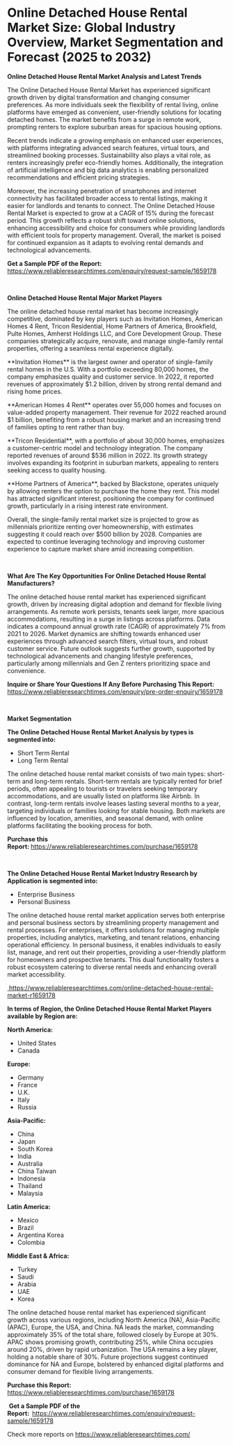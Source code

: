 <p><h1>Online Detached House Rental Market Size: Global Industry Overview, Market Segmentation and Forecast (2025 to 2032)</h1></p><p><strong>Online Detached House Rental Market Analysis and Latest Trends</strong></p>
<p><p>The Online Detached House Rental Market has experienced significant growth driven by digital transformation and changing consumer preferences. As more individuals seek the flexibility of rental living, online platforms have emerged as convenient, user-friendly solutions for locating detached homes. The market benefits from a surge in remote work, prompting renters to explore suburban areas for spacious housing options.</p><p>Recent trends indicate a growing emphasis on enhanced user experiences, with platforms integrating advanced search features, virtual tours, and streamlined booking processes. Sustainability also plays a vital role, as renters increasingly prefer eco-friendly homes. Additionally, the integration of artificial intelligence and big data analytics is enabling personalized recommendations and efficient pricing strategies.</p><p>Moreover, the increasing penetration of smartphones and internet connectivity has facilitated broader access to rental listings, making it easier for landlords and tenants to connect. The Online Detached House Rental Market is expected to grow at a CAGR of 15% during the forecast period. This growth reflects a robust shift toward online solutions, enhancing accessibility and choice for consumers while providing landlords with efficient tools for property management. Overall, the market is poised for continued expansion as it adapts to evolving rental demands and technological advancements.</p></p>
<p><strong>Get a Sample PDF of the Report:&nbsp;</strong> <a href="https://www.reliableresearchtimes.com/enquiry/request-sample/1659178?utm_campaign=3504&utm_medium=2&utm_source=Github&utm_content=ia&utm_term=23032025&utm_id=online-detached-house-rental">https://www.reliableresearchtimes.com/enquiry/request-sample/1659178</a></p>
<p>&nbsp;</p>
<p><strong>Online Detached House Rental Major Market Players</strong></p>
<p><p>The online detached house rental market has become increasingly competitive, dominated by key players such as Invitation Homes, American Homes 4 Rent, Tricon Residential, Home Partners of America, Brookfield, Pulte Homes, Amherst Holdings LLC, and Core Development Group. These companies strategically acquire, renovate, and manage single-family rental properties, offering a seamless rental experience digitally.</p><p>**Invitation Homes** is the largest owner and operator of single-family rental homes in the U.S. With a portfolio exceeding 80,000 homes, the company emphasizes quality and customer service. In 2022, it reported revenues of approximately $1.2 billion, driven by strong rental demand and rising home prices.</p><p>**American Homes 4 Rent** operates over 55,000 homes and focuses on value-added property management. Their revenue for 2022 reached around $1 billion, benefiting from a robust housing market and an increasing trend of families opting to rent rather than buy.</p><p>**Tricon Residential**, with a portfolio of about 30,000 homes, emphasizes a customer-centric model and technology integration. The company reported revenues of around $536 million in 2022. Its growth strategy involves expanding its footprint in suburban markets, appealing to renters seeking access to quality housing.</p><p>**Home Partners of America**, backed by Blackstone, operates uniquely by allowing renters the option to purchase the home they rent. This model has attracted significant interest, positioning the company for continued growth, particularly in a rising interest rate environment.</p><p>Overall, the single-family rental market size is projected to grow as millennials prioritize renting over homeownership, with estimates suggesting it could reach over $500 billion by 2028. Companies are expected to continue leveraging technology and improving customer experience to capture market share amid increasing competition.</p></p>
<p>&nbsp;</p>
<p><strong>What Are The Key Opportunities For Online Detached House Rental Manufacturers?</strong></p>
<p><p>The online detached house rental market has experienced significant growth, driven by increasing digital adoption and demand for flexible living arrangements. As remote work persists, tenants seek larger, more spacious accommodations, resulting in a surge in listings across platforms. Data indicates a compound annual growth rate (CAGR) of approximately 7% from 2021 to 2026. Market dynamics are shifting towards enhanced user experiences through advanced search filters, virtual tours, and robust customer service. Future outlook suggests further growth, supported by technological advancements and changing lifestyle preferences, particularly among millennials and Gen Z renters prioritizing space and convenience.</p></p>
<p><strong>Inquire or Share Your Questions If Any Before Purchasing This Report:</strong> <a href="https://www.reliableresearchtimes.com/enquiry/pre-order-enquiry/1659178?utm_campaign=3504&utm_medium=2&utm_source=Github&utm_content=ia&utm_term=23032025&utm_id=online-detached-house-rental">https://www.reliableresearchtimes.com/enquiry/pre-order-enquiry/1659178</a></p>
<p>&nbsp;</p>
<p><strong>Market Segmentation</strong></p>
<p><strong>The Online Detached House Rental Market Analysis by types is segmented into:</strong></p>
<p><ul><li>Short Term Rental</li><li>Long Term Rental</li></ul></p>
<p><p>The online detached house rental market consists of two main types: short-term and long-term rentals. Short-term rentals are typically rented for brief periods, often appealing to tourists or travelers seeking temporary accommodations, and are usually listed on platforms like Airbnb. In contrast, long-term rentals involve leases lasting several months to a year, targeting individuals or families looking for stable housing. Both markets are influenced by location, amenities, and seasonal demand, with online platforms facilitating the booking process for both.</p></p>
<p><strong>Purchase this Report:&nbsp;</strong><a href="https://www.reliableresearchtimes.com/purchase/1659178?utm_campaign=3504&utm_medium=2&utm_source=Github&utm_content=ia&utm_term=23032025&utm_id=online-detached-house-rental">https://www.reliableresearchtimes.com/purchase/1659178</a></p>
<p>&nbsp;</p>
<p><strong>The Online Detached House Rental Market Industry Research by Application is segmented into:</strong></p>
<p><ul><li>Enterprise Business</li><li>Personal Business</li></ul></p>
<p><p>The online detached house rental market application serves both enterprise and personal business sectors by streamlining property management and rental processes. For enterprises, it offers solutions for managing multiple properties, including analytics, marketing, and tenant relations, enhancing operational efficiency. In personal business, it enables individuals to easily list, manage, and rent out their properties, providing a user-friendly platform for homeowners and prospective tenants. This dual functionality fosters a robust ecosystem catering to diverse rental needs and enhancing overall market accessibility.</p></p>
<p><a href="https://www.reliableresearchtimes.com/online-detached-house-rental-market-r1659178?utm_campaign=3504&utm_medium=2&utm_source=Github&utm_content=ia&utm_term=23032025&utm_id=online-detached-house-rental">&nbsp;https://www.reliableresearchtimes.com/online-detached-house-rental-market-r1659178</a></p>
<p><strong>In terms of Region, the Online Detached House Rental Market Players available by Region are:</strong></p>
<p>
    <p> <strong> North America: </strong>
        <ul>
            <li>United States</li>
            <li>Canada</li>
        </ul>
        </p> 
    <p> <strong> Europe: </strong>
        <ul>
            <li>Germany</li>
            <li>France</li>
            <li>U.K.</li>
            <li>Italy</li>
            <li>Russia</li>
        </ul>
        </p> 
    <p> <strong> Asia-Pacific: </strong>
        <ul>
            <li>China</li>
            <li>Japan</li>
            <li>South Korea</li>
            <li>India</li>
            <li>Australia</li>
            <li>China Taiwan</li>
            <li>Indonesia</li>
            <li>Thailand</li>
            <li>Malaysia</li>
        </ul>
        </p> 
    <p> <strong> Latin America: </strong>
        <ul>
            <li>Mexico</li>
            <li>Brazil</li>
            <li>Argentina Korea</li>
            <li>Colombia</li>
        </ul>
        </p> 
    <p> <strong> Middle East & Africa: </strong>
        <ul>
            <li>Turkey</li>
            <li>Saudi</li>
            <li>Arabia</li>
            <li>UAE</li>
            <li>Korea</li>
        </ul>
    </p>
    </p>
<p><p>The online detached house rental market has experienced significant growth across various regions, including North America (NA), Asia-Pacific (APAC), Europe, the USA, and China. NA leads the market, commanding approximately 35% of the total share, followed closely by Europe at 30%. APAC shows promising growth, contributing 25%, while China occupies around 20%, driven by rapid urbanization. The USA remains a key player, holding a notable share of 30%. Future projections suggest continued dominance for NA and Europe, bolstered by enhanced digital platforms and consumer demand for flexible living arrangements.</p></p>
<p><strong>Purchase this Report: </strong><a href="https://www.reliableresearchtimes.com/purchase/1659178?utm_campaign=3504&utm_medium=2&utm_source=Github&utm_content=ia&utm_term=23032025&utm_id=online-detached-house-rental">https://www.reliableresearchtimes.com/purchase/1659178</a></p>
<p>&nbsp;<strong>Get a Sample PDF of the Report:&nbsp;&nbsp;</strong><a href="https://www.reliableresearchtimes.com/enquiry/request-sample/1659178?utm_campaign=3504&utm_medium=2&utm_source=Github&utm_content=ia&utm_term=23032025&utm_id=online-detached-house-rental">https://www.reliableresearchtimes.com/enquiry/request-sample/1659178</a></p>
<p><strong></strong></p>
<p>Check more reports on <a href="https://www.reliableresearchtimes.com/?utm_campaign=3504&utm_medium=2&utm_source=Github&utm_content=ia&utm_term=23032025&utm_id=online-detached-house-rental">https://www.reliableresearchtimes.com/</a></p>